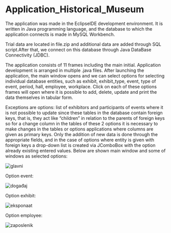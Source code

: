 # Application_Historical_Museum
The application  was made in the EclipseIDE development environment. It is written in Java programming
language, and the database to which the application connects is made in MySQL
Workbench.

Trial data are located in file.zip and additional data are added through SQL script.After that, we connect on this database
through Java DataBase Connectivity (JDBC).

The application consists of 11 frames including the main initial. Application development is
arranged in multiple .java files. After launching the application, the main window opens and we can
select options for selecting individual database entities, such as exhibit, exhibit_type,
event, type of event, period, hall, employee, workplace. Click on each of these
options frames will open where it is possible to add, delete, update and print
the data themselves in tabular form.

Exceptions are options: list of exhibitors and participants of events where
it is not possible to update since these tables in the database contain foreign keys,
that is, they act like “children” in relation to the parents of foreign keys so for a change
column in the tables of these 2 options it is necessary to make changes in the tables or options
applications where columns are given as primary keys.
Only the addition of new data is done through the appropriate fields, and in the case of options where 
entity is given with foreign keys a drop-down list is created via  JComboBox  with the option already
existing entered values.
Below are shown main window and some of windows as selected options:

![glavni](https://user-images.githubusercontent.com/101056974/156991086-bff9a352-7c05-4150-91eb-235a5bca534e.PNG)

Option event:

![događaj](https://user-images.githubusercontent.com/101056974/156991185-bad3a460-e23d-4dc6-b59b-862295677a81.PNG)

Option exhibit:

![eksponaat](https://user-images.githubusercontent.com/101056974/156991057-b3db57c6-5b37-45cf-93e2-870c0946b4ba.PNG)

Option employee:

![zaposlenik](https://user-images.githubusercontent.com/101056974/156991559-da8294c0-74bf-41b0-99a7-4636841aa176.PNG)


